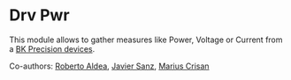 # Drv Pwr
This module allows to gather measures like Power, Voltage or Current from a 
[BK Precision devices](https://www.bkprecision.com/).

Co-authors:
[Roberto Aldea](https://pypi.org/user/Raldea/), 
[Javier Sanz](https://pypi.org/user/javibu13/),
[Marius Crisan](https://pypi.org/user/mariuscrsn/)
